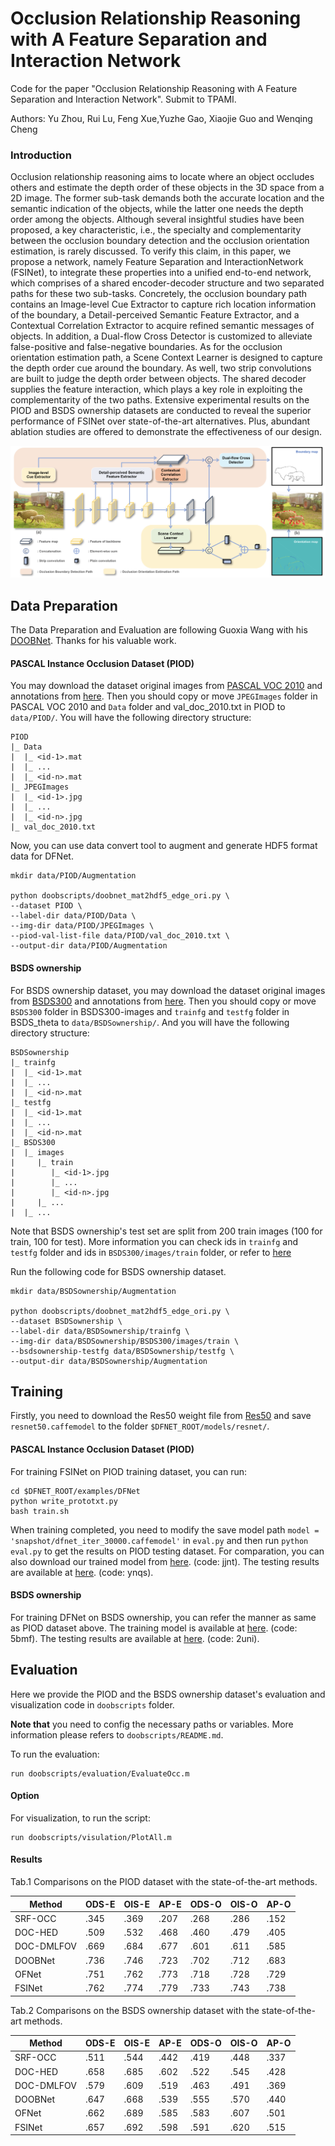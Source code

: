 # Occlusion Relationship Reasoning with A Feature Separation and Interaction Network

Code for the paper "Occlusion Relationship Reasoning with A Feature Separation and Interaction Network". Submit to TPAMI.

Authors: Yu Zhou, Rui Lu, Feng Xue,Yuzhe Gao, Xiaojie Guo and Wenqing Cheng

### Introduction

Occlusion relationship reasoning aims to locate where an object occludes others and estimate the depth order of these objects in the 3D space from a 2D image. The former sub-task demands both the accurate location and the semantic indication of the objects, while the latter one needs the depth order among the objects. Although several insightful studies have been proposed, a key characteristic, i.e., the specialty and complementarity between the occlusion boundary detection and the occlusion orientation estimation, is rarely discussed. To verify this claim, in this paper, we propose a network, namely Feature Separation and InteractionNetwork (FSINet), to integrate these properties into a unified end-to-end network, which comprises of a shared encoder-decoder structure and two separated paths for these two sub-tasks. Concretely, the occlusion boundary path contains an Image-level Cue Extractor to capture rich location information of the boundary, a Detail-perceived Semantic Feature Extractor, and a Contextual Correlation Extractor to acquire refined semantic messages of objects. In addition, a Dual-flow Cross Detector is customized to alleviate false-positive and false-negative boundaries. As for the occlusion orientation estimation path, a Scene Context Learner is designed to capture the depth order cue around the boundary. As well, two strip convolutions are built to judge the depth order between objects. The shared decoder supplies the feature interaction, which plays a key role in exploiting the complementarity of the two paths. Extensive experimental results on the PIOD and BSDS ownership datasets are conducted to reveal the superior performance of FSINet over state-of-the-art alternatives. Plus, abundant ablation studies are offered to demonstrate the effectiveness of our design.

![FSINet](images/FSINet_arch.png)


## Data Preparation

The Data Preparation and Evaluation are following Guoxia Wang with his [DOOBNet](https://github.com/GuoxiaWang/DOOBNet). Thanks for his valuable work.

#### PASCAL Instance Occlusion Dataset (PIOD)

You may download the dataset original images from [PASCAL VOC 2010](http://host.robots.ox.ac.uk/pascal/VOC/voc2010/VOCtrainval_03-May-2010.tar) and annotations from [here](https://drive.google.com/file/d/0B7DaWBKShuMBSkZ6Mm5RVmg5ck0/view?usp=sharing). Then you should copy or move `JPEGImages` folder in PASCAL VOC 2010 and `Data` folder and val\_doc_2010.txt in PIOD to `data/PIOD/`. You will have the following directory structure:
```
PIOD
|_ Data
|  |_ <id-1>.mat
|  |_ ...
|  |_ <id-n>.mat
|_ JPEGImages 
|  |_ <id-1>.jpg
|  |_ ...
|  |_ <id-n>.jpg
|_ val_doc_2010.txt
```

Now, you can use data convert tool to augment and generate HDF5 format data for DFNet. 
```
mkdir data/PIOD/Augmentation

python doobscripts/doobnet_mat2hdf5_edge_ori.py \
--dataset PIOD \
--label-dir data/PIOD/Data \
--img-dir data/PIOD/JPEGImages \
--piod-val-list-file data/PIOD/val_doc_2010.txt \
--output-dir data/PIOD/Augmentation
```

#### BSDS ownership

For BSDS ownership dataset, you may download the dataset original images from [BSDS300](http://www.eecs.berkeley.edu/Research/Projects/CS/vision/grouping/segbench/BSDS300-images.tgz) and annotations from [here](https://drive.google.com/open?id=0B7DaWBKShuMBd3Z0Vmk3UkZxcUU). Then you should copy or move `BSDS300` folder in BSDS300-images and `trainfg` and `testfg` folder in BSDS\_theta to `data/BSDSownership/`. And you will have the following directory structure:
```
BSDSownership
|_ trainfg
|  |_ <id-1>.mat
|  |_ ...
|  |_ <id-n>.mat
|_ testfg
|  |_ <id-1>.mat
|  |_ ...
|  |_ <id-n>.mat
|_ BSDS300
|  |_ images
|     |_ train
|        |_ <id-1>.jpg
|        |_ ...
|        |_ <id-n>.jpg
|     |_ ...
|  |_ ...
```
Note that BSDS ownership's test set are split from 200 train images (100 for train, 100 for test). More information you can check ids in `trainfg` and `testfg` folder and ids in `BSDS300/images/train` folder, or refer to [here](http://www.eecs.berkeley.edu/Research/Projects/CS/vision/grouping/fg/fgdata.tar.gz)

Run the following code for BSDS ownership dataset. 
```
mkdir data/BSDSownership/Augmentation

python doobscripts/doobnet_mat2hdf5_edge_ori.py \
--dataset BSDSownership \
--label-dir data/BSDSownership/trainfg \
--img-dir data/BSDSownership/BSDS300/images/train \
--bsdsownership-testfg data/BSDSownership/testfg \
--output-dir data/BSDSownership/Augmentation 
```

## Training

Firstly, you need to download the Res50 weight file from [Res50](https://drive.google.com/open?id=1nyGjqSj0LGVsY9iBhsEdo-TXSyROGTgZ) and save `resnet50.caffemodel` to the folder `$DFNET_ROOT/models/resnet/`.

#### PASCAL Instance Occlusion Dataset (PIOD)

For training FSINet on PIOD training dataset, you can run:

```
cd $DFNET_ROOT/examples/DFNet
python write_prototxt.py
bash train.sh
```
When training completed, you need to modify the save model path `model = 'snapshot/dfnet_iter_30000.caffemodel'` in `eval.py` and then run `python eval.py` to get the results on PIOD testing dataset. For comparation, you can also download our trained model from [here](https://pan.baidu.com/s/1RUVQZCCbA5kQJWbaSIxp-g ). (code: jjnt). The testing results are available at [here](https://pan.baidu.com/s/1VV0kwDsfITPey5yCJjLMHg  ). (code: ynqs).


#### BSDS ownership
For training DFNet on BSDS ownership, you can refer the manner as same as PIOD dataset above. The training model is available at [here](https://pan.baidu.com/s/10dIpfIticC1sQUf1qXxjdA ). (code: 5bmf). The testing results are available at [here](https://pan.baidu.com/s/16Sm2VrXBRsR5hIwVkCwU4Q ). (code: 2uni).


## Evaluation

Here we provide the PIOD and the BSDS ownership dataset's evaluation and visualization code in `doobscripts` folder.

**Note that** you need to config the necessary paths or variables. More information please refers to `doobscripts/README.md`.

To run the evaluation:
```
run doobscripts/evaluation/EvaluateOcc.m
```

#### Option
For visualization, to run the script:
```
run doobscripts/visulation/PlotAll.m
```

#### Results

Tab.1 Comparisons on the PIOD dataset with the state-of-the-art methods.

|  Method   |   ODS-E   |   OIS-E   |   AP-E   |   ODS-O   |   OIS-O   |   AP-O   |
| ---- | --- | --- | --- | --- | --- | --- |
| SRF-OCC | .345 | .369 | .207 | .268 | .286 | .152 |
| DOC-HED  | .509 | .532| .468 | .460 | .479 | .405 |
| DOC-DMLFOV | .669 | .684 | .677 | .601 | .611 | .585 |
| DOOBNet | .736 | .746 | .723 | .702 | .712 | .683 |
| OFNet | .751 | .762 | .773 | .718 | .728 | .729 |
| FSINet | .762 | .774 | .779 | .733 | .743 | .738 |

Tab.2 Comparisons on the BSDS ownership dataset with the state-of-the-art methods.

|  Method   |   ODS-E   |   OIS-E   |   AP-E   |   ODS-O   |   OIS-O   |   AP-O   |
| ---- | --- | --- | --- | --- | --- | --- |
| SRF-OCC | .511 | .544 | .442 | .419 | .448 | .337 |
| DOC-HED  | .658 | .685 | .602 | .522 | .545 | .428 |
| DOC-DMLFOV | .579 | .609 | .519 | .463 | .491 | .369 |
| DOOBNet | .647 | .668 | .539 | .555 | .570 | .440 |
| OFNet | .662 | .689 | .585 | .583 | .607 | .501 |
| FSINet | .657 | .692 | .598 | .591 | .620 | .515 |

    
